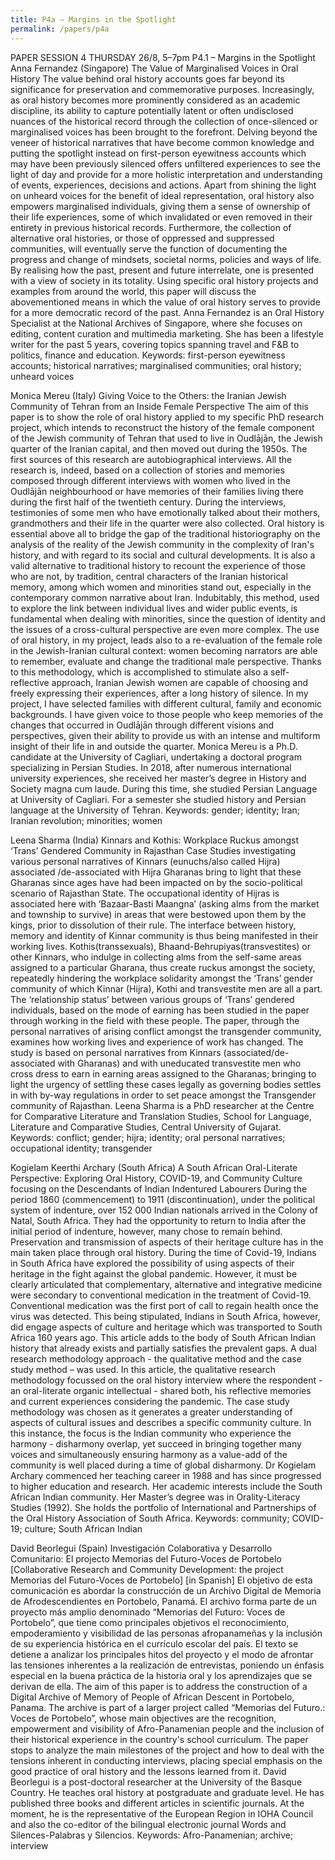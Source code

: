 ```yaml
---
title: P4a – Margins in the Spotlight
permalink: /papers/p4a
---
```

PAPER SESSION 4
THURSDAY 26/8, 5–7pm
P4.1 – Margins in the Spotlight
Anna Fernandez (Singapore) The Value of Marginalised Voices in Oral History
The value behind oral history accounts goes far beyond its significance for preservation and commemorative purposes. Increasingly, as oral history becomes more prominently considered as an academic discipline, its ability to capture potentially latent or often undisclosed nuances of the historical record through the collection of once-silenced or marginalised voices has been brought to the forefront. 
Delving beyond the veneer of historical narratives that have become common knowledge and putting the spotlight instead on first-person eyewitness accounts which may have been previously silenced offers unfiltered experiences to see the light of day and provide for a more holistic interpretation and understanding of events, experiences, decisions and actions. 
Apart from shining the light on unheard voices for the benefit of ideal representation, oral history also empowers marginalised individuals, giving them a sense of ownership of their life experiences, some of which invalidated or even removed in their entirety in previous historical records. 
Furthermore, the collection of alternative oral histories, or those of oppressed and suppressed communities, will eventually serve the function of documenting the progress and change of mindsets, societal norms, policies and ways of life. By realising how the past, present and future interrelate, one is presented with a view of society in its totality. 
Using specific oral history projects and examples from around the world, this paper will discuss the abovementioned means in which the value of oral history serves to provide for a more democratic record of the past.
Anna Fernandez is an Oral History Specialist at the National Archives of Singapore, where she focuses on editing, content curation and multimedia marketing. She has been a lifestyle writer for the past 5 years, covering topics spanning travel and F&B to politics, finance and education.
Keywords: first-person eyewitness accounts; historical narratives; marginalised communities; oral history; unheard voices

Monica Mereu (Italy) Giving Voice to the Others: the Iranian Jewish Community of Tehran from an Inside Female Perspective
The aim of this paper is to show the role of oral history applied to my specific PhD research project, which intends to reconstruct the history of the female component of the Jewish community of Tehran that used to live in Oudlājān, the Jewish quarter of the Iranian capital, and then moved out during the 1950s. The first sources of this research are autobiographical interviews. All the research is, indeed, based on a collection of stories and memories composed through different interviews with women who lived in the Oudlājān neighbourhood or have memories of their families living there during the first half of the twentieth century. During the interviews, testimonies of some men who have emotionally talked about their mothers, grandmothers and their life in the quarter were also collected. 
Oral history is essential above all to bridge the gap of the traditional historiography on the analysis of the reality of the Jewish community in the complexity of Iran's history, and with regard to its social and cultural developments. It is also a valid alternative to traditional history to recount the experience of those who are not, by tradition, central characters of the Iranian historical memory, among which women and minorities stand out, especially in the contemporary common narrative about Iran. Indubitably, this method, used to explore the link between individual lives and wider public events, is fundamental when dealing with minorities, since the question of identity and the issues of a cross-cultural perspective are even more complex. The use of oral history, in my project, leads also to a re-evaluation of the female role in the Jewish-Iranian cultural context: women becoming narrators are able to remember, evaluate and change the traditional male perspective. Thanks to this methodology, which is accomplished to stimulate also a self-reflective approach, Iranian Jewish women are capable of choosing and freely expressing their experiences, after a long history of silence. In my project, I have selected families with different cultural, family and economic backgrounds. I have given voice to those people who keep memories of the changes that occurred in Oudlājān through different visions and perspectives, given their ability to provide us with an intense and multiform insight of their life in and outside the quarter.
Monica Mereu is a Ph.D. candidate at the University of Cagliari, undertaking a doctoral program specializing in Persian Studies. In 2018, after numerous international university experiences, she received her master’s degree in History and Society magna cum laude. During this time, she studied Persian Language at University of Cagliari. For a semester she studied history and Persian language at the University of Tehran.
Keywords: gender; identity; Iran; Iranian revolution; minorities; women

Leena Sharma (India) Kinnars and Kothis: Workplace Ruckus amongst ‘Trans’ Gendered Community in Rajasthan
Case Studies investigating various personal narratives of Kinnars (eunuchs/also called Hijra) associated /de-associated with Hijra Gharanas bring to light that these Gharanas since ages have had been impacted on by the socio-political scenario of Rajasthan State. The occupational identity of Hijras is associated here with ‘Bazaar-Basti Maangna’ (asking alms from the market and township to survive) in areas that were bestowed upon them by the kings, prior to dissolution of their rule. The interface between history, memory and identity of Kinnar community is thus being manifested in their working lives. Kothis(transsexuals), Bhaand-Behrupiyas(transvestites) or other Kinnars, who indulge in collecting alms from the self-same areas assigned to a particular Gharana, thus create ruckus amongst the society, repeatedly hindering the workplace solidarity amongst the ‘Trans’ gender community of which Kinnar (Hijra), Kothi and transvestite men are all a part. The ‘relationship status’ between various groups of ‘Trans’ gendered individuals, based on the mode of earning has been studied in the paper through working in the field with these people.
The paper, through the personal narratives of arising conflict amongst the transgender community, examines how working lives and experience of work has changed. The study is based on personal narratives from Kinnars (associated/de-associated with Gharanas) and with uneducated transvestite men who cross dress to earn in earning areas assigned to the Gharanas; bringing to light the urgency of settling these cases legally as governing bodies settles in with by-way regulations in order to set peace amongst the Transgender community of Rajasthan.
Leena Sharma is a PhD researcher at the Centre for Comparative Literature and Translation Studies, School for Language, Literature and Comparative Studies, Central University of Gujarat.
Keywords: conflict; gender; hijra; identity; oral personal narratives; occupational identity; transgender

Kogielam Keerthi Archary (South Africa) A South African Oral-Literate Perspective: Exploring Oral History, COVID-19, and Community Culture focusing on the Descendants of Indian Indentured Labourers
During the period 1860 (commencement) to 1911 (discontinuation), under the political system of indenture, over 152 000 Indian nationals arrived in the Colony of Natal, South Africa. They had the opportunity to return to India after the initial period of indenture, however, many chose to remain behind.  Preservation and transmission of aspects of their heritage culture has in the main taken place through oral history. During the time of Covid-19, Indians in South Africa have explored the possibility of using aspects of their heritage in the fight against the global pandemic. However, it must be clearly articulated that complementary, alternative and integrative medicine were secondary to conventional medication in the treatment of Covid-19. Conventional medication was the first port of call to regain health once the virus was detected.  This being stipulated, Indians in South Africa, however, did engage aspects of culture and heritage which was transported to South Africa 160 years ago.  This article adds to the body of South African Indian history that already exists and partially satisfies the prevalent gaps. A dual research methodology approach - the qualitative method and the case study method – was used. In this article, the qualitative research methodology focussed on the oral history interview where the respondent - an oral-literate organic intellectual - shared both, his reflective memories and current experiences considering the pandemic. The case study methodology was chosen as it generates a greater understanding of aspects of cultural issues and describes a specific community culture. In this instance, the focus is the Indian community who experience the harmony - disharmony overlap, yet succeed in bringing together  many voices and simultaneously ensuring harmony as a value-add of the community is well placed during a time of global disharmony.
Dr Kogielam Archary commenced her teaching career in 1988 and has since progressed to higher education and research.  Her academic interests include the South African Indian community. Her Master’s degree was in Orality-Literacy Studies (1992).  She holds the portfolio of International and Partnerships of the Oral History Association of South Africa.
Keywords: community; COVID-19; culture; South African Indian

David Beorlegui (Spain) Investigación Colaborativa y Desarrollo Comunitario: El projecto Memorias del Futuro-Voces de Portobelo [Collaborative Research and Community Development: the project Memorias del Futuro-Voces de Portobelo] [in Spanish]
El objetivo de esta comunicación es abordar la construcción de un Archivo Digital de Memoria de Afrodescendientes en Portobelo, Panamá. El archivo forma parte de un proyecto más amplio denominado “Memorias del Futuro: Voces de Portobelo”, que tiene como principales objetivos el reconocimiento, empoderamiento y visibilidad de las personas afropanameñas y la inclusión de su experiencia histórica en el currículo escolar del país. El texto se detiene a analizar los principales hitos del proyecto y el modo de afrontar las tensiones inherentes a la realización de entrevistas, poniendo un énfasis especial en la buena práctica de la historia oral y los aprendizajes que se derivan de ella. 
The aim of this paper is to address the construction of a Digital Archive of Memory of People of African Descent in Portobelo, Panama. The archive is part of a larger project called “Memorias del Futuro.: Voces de Portobelo”, whose main objectives are the recognition, empowerment and visibility of Afro-Panamenian people and the inclusion of their historical experience in the country's school curriculum. The paper stops to analyze the main milestones of the project and how to deal with the tensions inherent in conducting interviews, placing special emphasis on the good practice of oral history and the lessons learned from it.
David Beorlegui is a post-doctoral researcher at the University of the Basque Country. He teaches oral history at postgraduate and graduate level. He has published three books and different articles in scientific journals. At the moment, he is the representative of the European Region in IOHA Council and also the co-editor of the bilingual electronic journal Words and Silences-Palabras y Silencios.
Keywords: Afro-Panamenian; archive; interview

